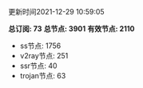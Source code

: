 更新时间2021-12-29 10:59:05

**总订阅: 73**
**总节点: 3901**
**有效节点: 2110**
- ss节点: 1756
- v2ray节点: 251
- ssr节点: 40
- trojan节点: 63
